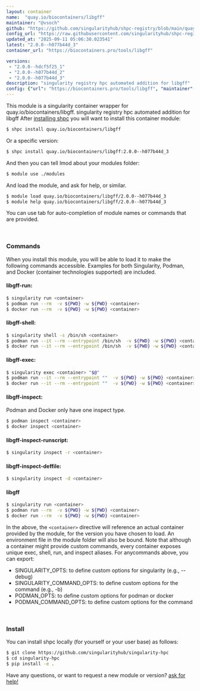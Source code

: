 ```yaml
---
layout: container
name:  "quay.io/biocontainers/libgff"
maintainer: "@vsoch"
github: "https://github.com/singularityhub/shpc-registry/blob/main/quay.io/biocontainers/libgff/container.yaml"
config_url: "https://raw.githubusercontent.com/singularityhub/shpc-registry/main/quay.io/biocontainers/libgff/container.yaml"
updated_at: "2025-09-11 05:06:30.023541"
latest: "2.0.0--h077b44d_3"
container_url: "https://biocontainers.pro/tools/libgff"

versions:
 - "2.0.0--hdcf5f25_1"
 - "2.0.0--h077b44d_2"
 - "2.0.0--h077b44d_3"
description: "singularity registry hpc automated addition for libgff"
config: {"url": "https://biocontainers.pro/tools/libgff", "maintainer": "@vsoch", "description": "singularity registry hpc automated addition for libgff", "latest": {"2.0.0--h077b44d_3": "sha256:a5550b92019507bb0689b4cd7e4744e4651fa6964d53f99d1b5dc13a69a79a1a"}, "tags": {"2.0.0--hdcf5f25_1": "sha256:b0c5240ace1f1803bbf5deb787d946f51734a04ba162ff51cc993a943bfadd6d", "2.0.0--h077b44d_2": "sha256:5b237df68d049a16820808b2f7fcb69c4c069cae7123a478805958970403f818", "2.0.0--h077b44d_3": "sha256:a5550b92019507bb0689b4cd7e4744e4651fa6964d53f99d1b5dc13a69a79a1a"}, "docker": "quay.io/biocontainers/libgff"}
---
```


This module is a singularity container wrapper for quay.io/biocontainers/libgff.
singularity registry hpc automated addition for libgff
After [installing shpc](#install) you will want to install this container module:


```bash
$ shpc install quay.io/biocontainers/libgff
```

Or a specific version:

```bash
$ shpc install quay.io/biocontainers/libgff:2.0.0--h077b44d_3
```

And then you can tell lmod about your modules folder:

```bash
$ module use ./modules
```

And load the module, and ask for help, or similar.

```bash
$ module load quay.io/biocontainers/libgff/2.0.0--h077b44d_3
$ module help quay.io/biocontainers/libgff/2.0.0--h077b44d_3
```

You can use tab for auto-completion of module names or commands that are provided.

<br>

### Commands

When you install this module, you will be able to load it to make the following commands accessible.
Examples for both Singularity, Podman, and Docker (container technologies supported) are included.

#### libgff-run:

```bash
$ singularity run <container>
$ podman run --rm  -v ${PWD} -w ${PWD} <container>
$ docker run --rm  -v ${PWD} -w ${PWD} <container>
```

#### libgff-shell:

```bash
$ singularity shell -s /bin/sh <container>
$ podman run --it --rm --entrypoint /bin/sh  -v ${PWD} -w ${PWD} <container>
$ docker run --it --rm --entrypoint /bin/sh  -v ${PWD} -w ${PWD} <container>
```

#### libgff-exec:

```bash
$ singularity exec <container> "$@"
$ podman run --it --rm --entrypoint ""  -v ${PWD} -w ${PWD} <container> "$@"
$ docker run --it --rm --entrypoint ""  -v ${PWD} -w ${PWD} <container> "$@"
```

#### libgff-inspect:

Podman and Docker only have one inspect type.

```bash
$ podman inspect <container>
$ docker inspect <container>
```

#### libgff-inspect-runscript:

```bash
$ singularity inspect -r <container>
```

#### libgff-inspect-deffile:

```bash
$ singularity inspect -d <container>
```



#### libgff

```bash
$ singularity run <container>
$ podman run --rm  -v ${PWD} -w ${PWD} <container>
$ docker run --rm  -v ${PWD} -w ${PWD} <container>
```


In the above, the `<container>` directive will reference an actual container provided
by the module, for the version you have chosen to load. An environment file in the
module folder will also be bound. Note that although a container
might provide custom commands, every container exposes unique exec, shell, run, and
inspect aliases. For anycommands above, you can export:

 - SINGULARITY_OPTS: to define custom options for singularity (e.g., --debug)
 - SINGULARITY_COMMAND_OPTS: to define custom options for the command (e.g., -b)
 - PODMAN_OPTS: to define custom options for podman or docker
 - PODMAN_COMMAND_OPTS: to define custom options for the command

<br>

### Install

You can install shpc locally (for yourself or your user base) as follows:

```bash
$ git clone https://github.com/singularityhub/singularity-hpc
$ cd singularity-hpc
$ pip install -e .
```

Have any questions, or want to request a new module or version? [ask for help!](https://github.com/singularityhub/singularity-hpc/issues)